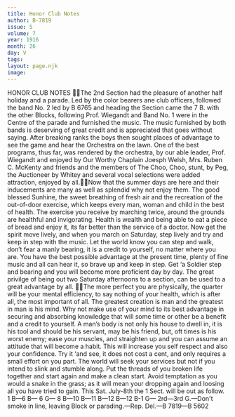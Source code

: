 ```yaml
---
title: Honor Club Notes
author: B-7819
issue: 5
volume: 7
year: 1916
month: 26
day: V
tags:
layout: page.njk
image:
---
```

HONOR CLUB NOTES The 2nd Section had the pleasure of another half holiday and a parade. Led by the color bearers ane club officers, followed the band No. 2 led by B 6765 and heading the Section came the 7 B. with the other Blocks, following Prof. Wiegandt and Band No. 1 were in the Centre of the parade and furnished the music. The music furnished by both bands is deserving of great credit and is appreciated that goes without saying. After breaking ranks the boys then sought places of advantage to see the game and hear the Orchestra on the lawn. One of the best programs, thus far, was rendered by the orchestra, by our able leader, Prof. Wiegandt and enjoyed by Our Worthy Chaplain Joesph Welsh, Mrs. Ruben C. McKenty and friends and the members of The Choo, Choo, stunt, by Peg, the Auctioneer by Whitey and several vocal selections were added attraction, enjoyed by all.Now that the summer days are here and their inducements are many as well as splendid why not enjoy them. The good blessed Sunhine, the sweet breathing of fresh air and the recreation of the out-of-door exercise, which keeps every man, woman and child in the best of health. The exercise you receive by marching twice, around the grounds are healthful and invigorating. Health is wealth and being able to eat a piece of bread and enjoy it, its far better than the service of a doctor. Now get the spirit move lively, and when you march on Saturday, step lively and try and keep in step with the music. Let the world know you can step and walk, don’t fear a manly bearing, it is a credit to yourself, no matter where you are. You have the best possible advantage at the present time, plenty of fine music and all can hear it, so brave up and keep in step. Get ‘a Soldier step and bearing and you will become more proficient day by day. The great privilge of being out two Saturday afternoons to a section, can be used to a great advantage by all. The more perfect you are physically, the quarter will be your mental efficiency, to say nothing of your health, which is after all, the most important of all. The greatest creation is man and the greatest in man is his mind. Why not make use of your mind to its best advantage in securing and absorbing knowledge that will some time or other be a benefit and a credit to yourself. A man’s body is not only his house to dwell in, it is his tool and should be his servant, may be his friend, but, oft times is his worst enemy; ease your muscles, and straighten up and you can assume an attitude that will become a habit. This will increase you self respect and also your confidence. Try it ‘and see, it does not cost a cent, and only requires a small effort on you part. The world will seek your services but not if you intend to slink and stumble along. Put the threads of you broken life together and start again and make a clean start. Avoid temptation as you would a snake in the grass; as it will mean your dropping again and loosing all you have tried to gain. This Sat. July-8th the 1 Sect. will be out as follow. 1 B—6 B— 6 G— 8 B—10 B—11 B—12 B—12 B-1 G— 2rd—3rd G.—Don't smoke in line, leaving Block or parading.—Rep. Del.—B 7819—B 5602  
